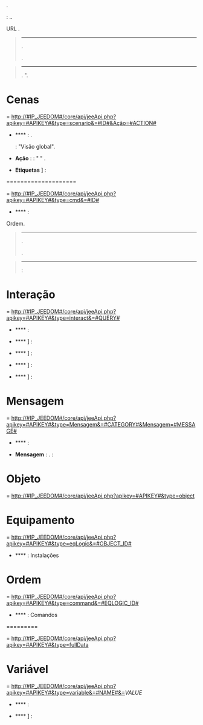 

.

 : 
..


URL .

> ****
>
> 
> . 
> 
> .

> ****
>
> 
> . 
> ".

Cenas 
========

 =
[http://\#IP\_JEEDOM\#/core/api/jeeApi.php?apikey=\#APIKEY\#&type=scenario&=\#ID\#&Ação=\#ACTION\#](http://#IP_JEEDOM#/core/api/jeeApi.php?apikey=#APIKEY#&type=scenario&=#ID#&Ação=#ACTION#)

-   **** : . 
    
    
     : 
    "Visão global".

-   **Ação** : 
     : "
    "
    .

-   **Etiquetas** ] : 
    
    
    

 
====================

 =
[http://\#IP\_JEEDOM\#/core/api/jeeApi.php?apikey=\#APIKEY\#&type=cmd&=\#ID\#](http://#IP_JEEDOM#/core/api/jeeApi.php?apikey=#APIKEY#&type=cmd&=#ID#)

-   **** : 
    





Ordem.

> ****
>
> 
> . 
> 
> . 

> ****
>
> 
> :

Interação 
===========

 =
[http://\#IP\_JEEDOM\#/core/api/jeeApi.php?apikey=\#APIKEY\#&type=interact&=\#QUERY\#](http://#IP_JEEDOM#/core/api/jeeApi.php?apikey=#APIKEY#&type=interact&=#QUERY#)

-   **** : 

-   **** ] : 
    

-   **** ] : 
    

-   **** ] : 
    

-   **** ] : 
    

Mensagem 
=======

 =
[http://\#IP\_JEEDOM\#/core/api/jeeApi.php?apikey=\#APIKEY\#&type=Mensagem&=\#CATEGORY\#&Mensagem=\#MESSAGE\#](http://#IP_JEEDOM#/core/api/jeeApi.php?apikey=#APIKEY#&type=Mensagem&=#CATEGORY#&Mensagem=#MESSAGE#)

-   **** : 

-   **Mensagem** : 
    . 
    :

Objeto 
=====

 =
[http://\#IP\_JEEDOM\#/core/api/jeeApi.php?apikey=\#APIKEY\#&type=object](http://#IP_JEEDOM#/core/api/jeeApi.php?apikey=#APIKEY#&type=object)



Equipamento 
==========

 =
[http://\#IP\_JEEDOM\#/core/api/jeeApi.php?apikey=\#APIKEY\#&type=eqLogic&=\#OBJECT\_ID\#](http://#IP_JEEDOM#/core/api/jeeApi.php?apikey=#APIKEY#&type=eqLogic&object_=#OBJECT_ID#)

-   **** : 
    Instalações

Ordem 
========

 =
[http://\#IP\_JEEDOM\#/core/api/jeeApi.php?apikey=\#APIKEY\#&type=command&=\#EQLOGIC\_ID\#](http://#IP_JEEDOM#/core/api/jeeApi.php?apikey=#APIKEY#&type=command&eqLogic_=#EQLOGIC_ID#)

-   **** : 
    Comandos

 
=========

 =
[http://\#IP\_JEEDOM\#/core/api/jeeApi.php?apikey=\#APIKEY\#&type=fullData](http://#IP_JEEDOM#/core/api/jeeApi.php?apikey=#APIKEY#&type=fullData)




Variável 
========

 =
[http://\#IP\_JEEDOM\#/core/api/jeeApi.php?apikey=\#APIKEY\#&type=variable&=\#NAME\#&=](http://#IP_JEEDOM#/core/api/jeeApi.php?apikey=#APIKEY#&type=variable&=#NAME#&=)*VALUE*

-   **** : 
    

-   **** ] : 
    


